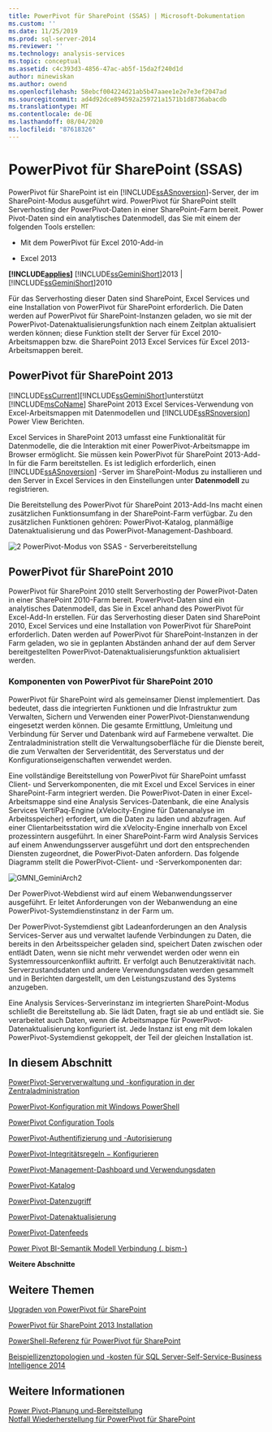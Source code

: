 ```yaml
---
title: PowerPivot für SharePoint (SSAS) | Microsoft-Dokumentation
ms.custom: ''
ms.date: 11/25/2019
ms.prod: sql-server-2014
ms.reviewer: ''
ms.technology: analysis-services
ms.topic: conceptual
ms.assetid: c4c393d3-4856-47ac-ab5f-15da2f240d1d
author: minewiskan
ms.author: owend
ms.openlocfilehash: 58ebcf004224d21ab5b47aaee1e2e7e3ef2047ad
ms.sourcegitcommit: ad4d92dce894592a259721a1571b1d8736abacdb
ms.translationtype: MT
ms.contentlocale: de-DE
ms.lasthandoff: 08/04/2020
ms.locfileid: "87618326"
---
```

# <a name="powerpivot-for-sharepoint-ssas"></a>PowerPivot für SharePoint (SSAS)
  PowerPivot für SharePoint ist ein [!INCLUDE[ssASnoversion](../../includes/ssasnoversion-md.md)]-Server, der im SharePoint-Modus ausgeführt wird. PowerPivot für SharePoint stellt Serverhosting der PowerPivot-Daten in einer SharePoint-Farm bereit. Power Pivot-Daten sind ein analytisches Datenmodell, das Sie mit einem der folgenden Tools erstellen:  
  
-   Mit dem PowerPivot für Excel 2010-Add-in  
  
-   Excel 2013  
  
 **[!INCLUDE[applies](../../includes/applies-md.md)]**  [!INCLUDE[ssGeminiShort](../../includes/ssgeminishort-md.md)]2013 | [!INCLUDE[ssGeminiShort](../../includes/ssgeminishort-md.md)]2010  
  
 Für das Serverhosting dieser Daten sind SharePoint, Excel Services und eine Installation von PowerPivot für SharePoint erforderlich. Die Daten werden auf PowerPivot für SharePoint-Instanzen geladen, wo sie mit der PowerPivot-Datenaktualisierungsfunktion nach einem Zeitplan aktualisiert werden können; diese Funktion stellt der Server für Excel 2010-Arbeitsmappen bzw. die SharePoint 2013 Excel Services für Excel 2013-Arbeitsmappen bereit.  
  
## <a name="powerpivot-for-sharepoint-2013"></a>PowerPivot für SharePoint 2013  
 [!INCLUDE[ssCurrent](../../includes/sscurrent-md.md)][!INCLUDE[ssGeminiShort](../../includes/ssgeminishort-md.md)]unterstützt [!INCLUDE[msCoName](../../includes/msconame-md.md)] SharePoint 2013 Excel Services-Verwendung von Excel-Arbeitsmappen mit Datenmodellen und [!INCLUDE[ssRSnoversion](../../includes/ssrsnoversion-md.md)] Power View Berichten.  
  
 Excel Services in SharePoint 2013 umfasst eine Funktionalität für Datenmodelle, die die Interaktion mit einer PowerPivot-Arbeitsmappe im Browser ermöglicht. Sie müssen kein PowerPivot für SharePoint 2013-Add-In für die Farm bereitstellen. Es ist lediglich erforderlich, einen [!INCLUDE[ssASnoversion](../../includes/ssasnoversion-md.md)] -Server im SharePoint-Modus zu installieren und den Server in Excel Services in den Einstellungen unter **Datenmodell** zu registrieren.  
  
 Die Bereitstellung des PowerPivot für SharePoint 2013-Add-Ins macht einen zusätzlichen Funktionsumfang in der SharePoint-Farm verfügbar. Zu den zusätzlichen Funktionen gehören: PowerPivot-Katalog, planmäßige Datenaktualisierung und das PowerPivot-Management-Dashboard.  
  
 ![2 PowerPivot-Modus von SSAS - Serverbereitstellung](../media/as-powerpivot-mode-2server-deployment.gif "2 PowerPivot-Modus von SSAS - Serverbereitstellung")  
  
## <a name="powerpivot-for-sharepoint-2010"></a>PowerPivot für SharePoint 2010  
 PowerPivot für SharePoint 2010 stellt Serverhosting der PowerPivot-Daten in einer SharePoint 2010-Farm bereit. PowerPivot-Daten sind ein analytisches Datenmodell, das Sie in Excel anhand des PowerPivot für Excel-Add-In erstellen. Für das Serverhosting dieser Daten sind SharePoint 2010, Excel Services und eine Installation von PowerPivot für SharePoint erforderlich. Daten werden auf PowerPivot für SharePoint-Instanzen in der Farm geladen, wo sie in geplanten Abständen anhand der auf dem Server bereitgestellten PowerPivot-Datenaktualisierungsfunktion aktualisiert werden.  
  
### <a name="components-of-powerpivot-for-sharepoint-2010"></a>Komponenten von PowerPivot für SharePoint 2010  
 PowerPivot für SharePoint wird als gemeinsamer Dienst implementiert. Das bedeutet, dass die integrierten Funktionen und die Infrastruktur zum Verwalten, Sichern und Verwenden einer PowerPivot-Dienstanwendung eingesetzt werden können. Die gesamte Ermittlung, Umleitung und Verbindung für Server und Datenbank wird auf Farmebene verwaltet. Die Zentraladministration stellt die Verwaltungsoberfläche für die Dienste bereit, die zum Verwalten der Serveridentität, des Serverstatus und der Konfigurationseigenschaften verwendet werden.  
  
 Eine vollständige Bereitstellung von PowerPivot für SharePoint umfasst Client- und Serverkomponenten, die mit Excel und Excel Services in einer SharePoint-Farm integriert werden. Die PowerPivot-Daten in einer Excel-Arbeitsmappe sind eine Analysis Services-Datenbank, die eine Analysis Services VertiPaq-Engine (xVelocity-Engine für Datenanalyse im Arbeitsspeicher) erfordert, um die Daten zu laden und abzufragen. Auf einer Clientarbeitsstation wird die xVelocity-Engine innerhalb von Excel prozessintern ausgeführt. In einer SharePoint-Farm wird Analysis Services auf einem Anwendungsserver ausgeführt und dort den entsprechenden Diensten zugeordnet, die PowerPivot-Daten anfordern. Das folgende Diagramm stellt die PowerPivot-Client- und -Serverkomponenten dar:  
  
 ![GMNI_GeminiArch2](../media/gmni-geminiarch2.gif "GMNI_GeminiArch2")  
  
 Der PowerPivot-Webdienst wird auf einem Webanwendungsserver ausgeführt. Er leitet Anforderungen von der Webanwendung an eine PowerPivot-Systemdienstinstanz in der Farm um.  
  
 Der PowerPivot-Systemdienst gibt Ladeanforderungen an den Analysis Services-Server aus und verwaltet laufende Verbindungen zu Daten, die bereits in den Arbeitsspeicher geladen sind, speichert Daten zwischen oder entlädt Daten, wenn sie nicht mehr verwendet werden oder wenn ein Systemressourcenkonflikt auftritt. Er verfolgt auch Benutzeraktivität nach. Serverzustandsdaten und andere Verwendungsdaten werden gesammelt und in Berichten dargestellt, um den Leistungszustand des Systems anzugeben.  
  
 Eine Analysis Services-Serverinstanz im integrierten SharePoint-Modus schließt die Bereitstellung ab. Sie lädt Daten, fragt sie ab und entlädt sie. Sie verarbeitet auch Daten, wenn die Arbeitsmappe für PowerPivot-Datenaktualisierung konfiguriert ist.  Jede Instanz ist eng mit dem lokalen PowerPivot-Systemdienst gekoppelt, der Teil der gleichen Installation ist.  
  
##  <a name="in-this-section"></a><a name="bkmk_RelatedContent"></a> In diesem Abschnitt  
 [PowerPivot-Serververwaltung und -konfiguration in der Zentraladministration](power-pivot-server-administration-and-configuration-in-central-administration.md)  
  
 [PowerPivot-Konfiguration mit Windows PowerShell](power-pivot-configuration-using-windows-powershell.md)  
  
 [PowerPivot Configuration Tools](power-pivot-configuration-tools.md)  
  
 [PowerPivot-Authentifizierung und -Autorisierung](power-pivot-authentication-and-authorization.md)  
  
 [PowerPivot-Integritätsregeln − Konfigurieren](configure-power-pivot-health-rules.md)  
  
 [PowerPivot-Management-Dashboard und Verwendungsdaten](power-pivot-management-dashboard-and-usage-data.md)  
  
 [PowerPivot-Katalog](../../index.yml)  
  
 [PowerPivot-Datenzugriff](power-pivot-data-access.md)  
  
 [PowerPivot-Datenaktualisierung](power-pivot-data-refresh.md)  
  
 [PowerPivot-Datenfeeds](power-pivot-data-feeds.md)  
  
 [Power Pivot BI-Semantik Modell Verbindung &#40;. bism-&#41;](power-pivot-bi-semantic-model-connection-bism.md)  
  
 **Weitere Abschnitte**  
  
## <a name="additional-topics"></a>Weitere Themen  
 [Upgraden von PowerPivot für SharePoint](../../database-engine/install-windows/upgrade-power-pivot-for-sharepoint.md)  
  
 [PowerPivot für SharePoint 2013 Installation](../instances/install-windows/install-analysis-services-in-power-pivot-mode.md)  
  
 [PowerShell-Referenz für PowerPivot für SharePoint](/sql/analysis-services/powershell/powershell-reference-for-power-pivot-for-sharepoint)  
  
 [Beispiellizenztopologien und -kosten für SQL Server-Self-Service-Business Intelligence 2014](../../sql-server/install/example-license-topologies-costs-self-service-business-intelligence.md)  
  
## <a name="see-also"></a>Weitere Informationen  
 [Power Pivot-Planung und-Bereitstellung](https://go.microsoft.com/fwlink/?linkID=220972)   
 [Notfall Wiederherstellung für PowerPivot für SharePoint](https://go.microsoft.com/fwlink/p/?LinkId=389570)  
  
  
